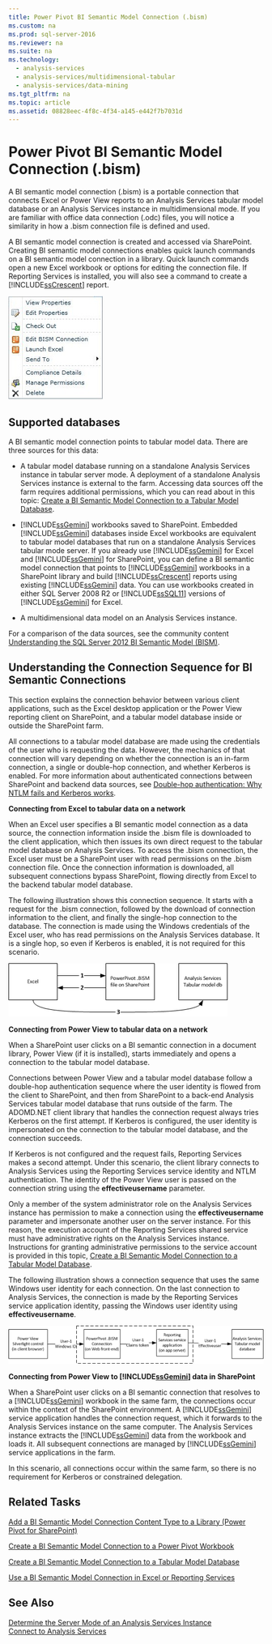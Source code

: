 ```yaml
---
title: Power Pivot BI Semantic Model Connection (.bism)
ms.custom: na
ms.prod: sql-server-2016
ms.reviewer: na
ms.suite: na
ms.technology: 
  - analysis-services
  - analysis-services/multidimensional-tabular
  - analysis-services/data-mining
ms.tgt_pltfrm: na
ms.topic: article
ms.assetid: 08828eec-4f8c-4f34-a145-e442f7b7031d
---
```

# Power Pivot BI Semantic Model Connection (.bism)
  A BI semantic model connection \(.bism\) is a portable connection that connects Excel or Power View reports to an Analysis Services tabular model database or an Analysis Services instance in multidimensional mode. If you are familiar with office data connection \(.odc\) files, you will notice a similarity in how a .bism connection file is defined and used.  
  
 A BI semantic model connection is created and accessed via SharePoint. Creating BI semantic model connections enables quick launch commands on a BI semantic model connection in a library. Quick launch commands open a new Excel workbook or options for editing the connection file. If Reporting Services is installed, you will also see a command to create a [!INCLUDE[ssCrescent](../../Token/Other/ssCrescent_md.md)] report.  
  
 ![Screenshot of BISM quick launch command](../../Images/Image/ImageNotContaina/SSAS_BISM_QuickLaunch.gif "SSAS_BISM_QuickLaunch")  
  
##  <a name="bkmk_prereq"></a> Supported databases  
 A BI semantic model connection points to tabular model data. There are three sources for this data:  
  
-   A tabular model database running on a standalone Analysis Services instance in tabular server mode. A deployment of a standalone Analysis Services instance is external to the farm. Accessing data sources off the farm requires additional permissions, which you can read about in this topic: [Create a BI Semantic Model Connection to a Tabular Model Database](../../Topics/TopicNameContainA/Create-a-BI-Semantic-Model-Connection-to-a-Tabular-Model-Database.md).  
  
-   [!INCLUDE[ssGemini](../../Token/Other/ssGemini_md.md)] workbooks saved to SharePoint. Embedded [!INCLUDE[ssGemini](../../Token/Other/ssGemini_md.md)] databases inside Excel workbooks are equivalent to tabular model databases that run on a standalone Analysis Services tabular mode server. If you already use [!INCLUDE[ssGemini](../../Token/Other/ssGemini_md.md)] for Excel and [!INCLUDE[ssGemini](../../Token/Other/ssGemini_md.md)] for SharePoint, you can define a BI semantic model connection that points to [!INCLUDE[ssGemini](../../Token/Other/ssGemini_md.md)] workbooks in a SharePoint library and build [!INCLUDE[ssCrescent](../../Token/Other/ssCrescent_md.md)] reports using existing [!INCLUDE[ssGemini](../../Token/Other/ssGemini_md.md)] data.  You can use workbooks created in either SQL Server 2008 R2 or [!INCLUDE[ssSQL11](../../Token/Other/ssSQL11_md.md)] versions of [!INCLUDE[ssGemini](../../Token/Other/ssGemini_md.md)] for Excel.  
  
-   A multidimensional data model on an Analysis Services instance.  
  
 For a comparison of the data sources, see the community content [Understanding the SQL Server 2012 BI Semantic Model \(BISM\)](http://www.mssqltips.com/sqlservertip/2818/understanding-the-sql-server-2012-bi-semantic-model-bism/).  
  
## Understanding the Connection Sequence for BI Semantic Connections  
 This section explains the connection behavior between various client applications, such as the Excel desktop application or the Power View reporting client on SharePoint, and a tabular model database inside or outside the SharePoint farm.  
  
 All connections to a tabular model database are made using the credentials of the user who is requesting the data. However, the mechanics of that connection will vary depending on whether the connection is an in\-farm connection, a single or double\-hop connection, and whether Kerberos is enabled. For more information about authenticated connections between SharePoint and backend data sources, see [Double\-hop authentication: Why NTLM fails and Kerberos works](http://go.microsoft.com/fwlink/?LinkId=237137).  
  
 **Connecting from Excel to tabular data on a network**  
  
 When an Excel user specifies a BI semantic model connection as a data source, the connection information inside the .bism file is downloaded to the client application, which then issues its own direct request to the tabular model database on Analysis Services. To access the .bism connection, the Excel user must be a SharePoint user with read permissions on the .bism connection file. Once the connection information is downloaded, all subsequent connections bypass SharePoint, flowing directly from Excel to the backend tabular model database.  
  
 The following illustration shows this connection sequence. It starts with a request for the .bism connection, followed by the download of connection information to the client, and finally the single\-hop connection to the database. The connection is made using the Windows credentials of the Excel user, who has read permissions on the Analysis Services database. It is a single hop, so even if Kerberos is enabled, it is not required for this scenario.  
  
 ![Connections from Excel to tabular model database](../../Images/Image/ImageNotContaina/SSAS_PowerPivotBISMConnection_1.gif "SSAS_PowerPivotBISMConnection_1")  
  
 **Connecting from Power View to tabular data on a network**  
  
 When a SharePoint user clicks on a BI semantic connection in a document library, Power View \(if it is installed\), starts immediately and opens a connection to the tabular model database.  
  
 Connections between Power View and a tabular model database follow a double\-hop authentication sequence where the user identity is flowed from the client to SharePoint, and then from SharePoint to a back\-end Analysis Services tabular model database that runs outside of the farm. The ADOMD.NET client library that handles the connection request always tries Kerberos on the first attempt. If Kerberos is configured, the user identity is impersonated on the connection to the tabular model database, and the connection succeeds.  
  
 If Kerberos is not configured and the request fails, Reporting Services makes a second attempt. Under this scenario, the client library connects to Analysis Services using the Reporting Services service identity and NTLM authentication. The identity of the Power View user is passed on the connection string using the **effectiveusername** parameter.  
  
 Only a member of the system administrator role on the Analysis Services instance has permission to make a connection using the **effectiveusername** parameter and impersonate another user on the server instance. For this reason, the execution account of the Reporting Services shared service must have administrative rights on the Analysis Services instance.  Instructions for granting administrative permissions to the service account is provided in this topic, [Create a BI Semantic Model Connection to a Tabular Model Database](../../Topics/TopicNameContainA/Create-a-BI-Semantic-Model-Connection-to-a-Tabular-Model-Database.md).  
  
 The following illustration shows a connection sequence that uses the same Windows user identity for each connection. On the last connection to Analysis Services, the connection is made by the Reporting Services service application identity, passing the Windows user identity using **effectiveusername**.  
  
 ![Imersonated connection to tabular db](../../Images/Image/ImageNotContaina/SSAS_PowerPivotBISMConnection-2.gif "SSAS_PowerPivotBISMConnection-2")  
  
 **Connecting from Power View to [!INCLUDE[ssGemini](../../Token/Other/ssGemini_md.md)] data in SharePoint**  
  
 When a SharePoint user clicks on a BI semantic connection that resolves to a [!INCLUDE[ssGemini](../../Token/Other/ssGemini_md.md)] workbook in the same farm, the connections occur within the context of the SharePoint environment. A [!INCLUDE[ssGemini](../../Token/Other/ssGemini_md.md)] service application handles the connection request, which it forwards to the Analysis Services instance on the same computer. The Analysis Services instance extracts the [!INCLUDE[ssGemini](../../Token/Other/ssGemini_md.md)] data from the workbook and loads it. All subsequent connections are managed by [!INCLUDE[ssGemini](../../Token/Other/ssGemini_md.md)] service applications in the farm.  
  
 In this scenario, all connections occur within the same farm, so there is no requirement for Kerberos or constrained delegation.  
  
##  <a name="bkmk_rel"></a> Related Tasks  
 [Add a BI Semantic Model Connection Content Type to a Library &#40;Power Pivot for SharePoint&#41;](../../Topics/TopicNameContainA/Add-a-BI-Semantic-Model-Connection-Content-Type-to-a-Library--Power-Pivot-for-SharePoint-.md)  
  
 [Create a BI Semantic Model Connection to a Power Pivot Workbook](../../Topics/TopicNameContainA/Create-a-BI-Semantic-Model-Connection-to-a-Power-Pivot-Workbook.md)  
  
 [Create a BI Semantic Model Connection to a Tabular Model Database](../../Topics/TopicNameContainA/Create-a-BI-Semantic-Model-Connection-to-a-Tabular-Model-Database.md)  
  
 [Use a BI Semantic Model Connection in Excel or Reporting Services](../../Topics/TopicNameContainA/Use-a-BI-Semantic-Model-Connection-in-Excel-or-Reporting-Services.md)  
  
## See Also  
 [Determine the Server Mode of an Analysis Services Instance](../../Topics/TopicNameNotContainA/Determine-the-Server-Mode-of-an-Analysis-Services-Instance.md)   
 [Connect to Analysis Services](../../Topics/TopicNameNotContainA/Connect-to-Analysis-Services.md)  
  
  